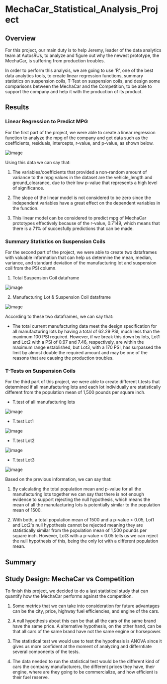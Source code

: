 # MechaCar_Statistical_Analysis_Project

## Overview

For this project, our main duty is to help Jeremy, leader of the data analytics team at AutosRUs, to analyze and figure out why the newest prototype, the MechaCar, is suffering from production troubles. 

In order to perform this analysis, we are going to use 'R', one of the best data analytics tools, to create linear regression functions, summary statistics on suspension coils, T-Test on suspension coils, and design some comparisons between the MechaCar and the Competition, to be able to support the company and help it with the production of its product. 

## Results

### Linear Regression to Predict MPG

For the first part of the project, we were able to create a linear regression function to analyze the mpg of the company and get data such as the coefficients, residuals, intercepts, r-value, and p-value, as shown below.

![image](https://user-images.githubusercontent.com/113261292/215286024-29c73020-927b-42ff-bded-5b66ac84b810.png)

Using this data we can say that:

1. The variables/coefficients that provided a non-random amount of variance to the mpg values in the dataset are the vehicle_length and ground_clearance, due to their low p-value that represents a high level of significance.

2. The slope of the linear model is not considered to be zero since the independent variables have a great effect on the dependent variables in the function. 

3. This linear model can be considered to predict mpg of MechaCar prototypes effectively because of the r-value, 0.7149, which means that there is a 71% of succesfully predictions that can be made.   

### Summary Statistics on Suspension Coils

For the second part of the project, we were able to create two dataframes with valuable information that can help us determine the mean, median, variance, and standard deviation of the manufacturing lot and suspension coil from the PSI column.

1. Total Suspension Coil dataframe

![image](https://user-images.githubusercontent.com/113261292/215288237-cb58190e-5bf5-499d-809f-49812ab5a4c0.png)

2. Manufacturing Lot & Suspension Coil dataframe

![image](https://user-images.githubusercontent.com/113261292/215288220-6f1243fd-2461-49e1-ba04-5ab3b49054ac.png)

According to these two dataframes, we can say that:

+ The total current manufacturing data meet the design specification for all manufacturing lots by having a total of 62.29 PSI, much less than the maximum 100 PSI required. However, if we break this down by lots, Lot1 and Lot2 with a PSI of 0.97 and 7.46, respectively, are within the maximum range established, but Lot3, with a 170 PSI, has surpassed the limit by almost double the required amount and may be one of the reasons that are causing the production troubles.

### T-Tests on Suspension Coils

For the third part of this project, we were able to create different t.tests that determined if all manufacturing lots and each lot individually are statistically different from the population mean of 1,500 pounds per square inch.

+ T.test of all manufacturing lots

![image](https://user-images.githubusercontent.com/113261292/215290045-f91adbc7-2fd9-4fc0-908f-1d725cd0a574.png)

+ T.test Lot1

![image](https://user-images.githubusercontent.com/113261292/215290065-d26fb7d3-951b-4f8b-a571-4d890e7340ee.png)

+ T.test Lot2

![image](https://user-images.githubusercontent.com/113261292/215290141-27be2d45-0494-4fc2-83c7-59515ca4f6e3.png)

+ T.test Lot3

![image](https://user-images.githubusercontent.com/113261292/215290160-363724d8-ec1c-40cb-8458-80ee2b5a16ac.png)

Based on the previous information, we can say that:

1. By calculating the total population mean and p-value for all the manufacturing lots together we can say that there is not enough evidence to support rejecting the null hypothesis, which means the mean of all the manufacturing lots is potentially similar to the population mean of 1500.

2. With both, a total population mean of 1500 and a p-value > 0.05, Lot1 and Lot2's null hypothesis cannot be rejected meaning they are statistically similar from the population mean of 1,500 pounds per square inch. However, Lot3 with a p-value < 0.05 tells us we can reject the null hypothesis of this, being the only lot with a different population mean.

## Summary 

## Study Design: MechaCar vs Competition

To finish this project, we decided to do a last statistical study that can quantify how the MechaCar performs against the competition.

1. Some metrics that we can take into consideration for future advantages can be the city, price, highway fuel efficiencies, and engine of the cars.

2. A null hypothesis about this can be that all the cars of the same brand have the same price. A alternative hypothesis, on the other hand, can be that all cars of the same brand have not the same engine or horsepower.

3. The statistical test we would use to test the hypothesis is ANOVA since it gives us more confident at the moment of analyzing and differntiate several components of the tests.

4. The data needed to run the statistical test would be the different kind of cars the company manufacturers, the different prices they have, their engine, where are they going to be commercialize, and how efficient is their fuel reserve.  
